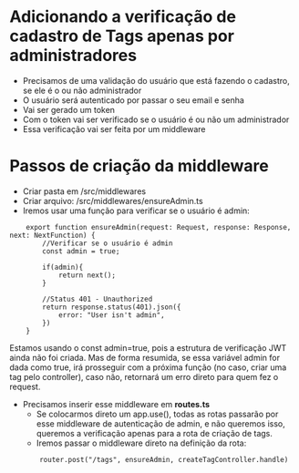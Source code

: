 
# Adicionando a verificação de cadastro de Tags apenas por administradores
-   Precisamos de uma validação do usuário que está fazendo o cadastro, se ele é o ou não administrador
-   O usuário será autenticado por passar o seu email e senha
-   Vai ser gerado um token
-   Com o token vai ser verificado se o usuário é ou não um administrador
-   Essa verificação vai ser feita por um middleware

# Passos de criação da middleware
-   Criar pasta em /src/middlewares
-   Criar arquivo: /src/middlewares/ensureAdmin.ts
-   Iremos usar uma função para verificar se o usuário é admin:
```
    export function ensureAdmin(request: Request, response: Response, next: NextFunction) {
        //Verificar se o usuário é admin
        const admin = true;

        if(admin){
            return next();
        }

        //Status 401 - Unauthorized
        return response.status(401).json({
            error: "User isn't admin",
        })
    }
```
Estamos usando o const admin=true, pois a estrutura de verificação JWT ainda não foi criada. Mas de forma resumida, se essa variável admin for dada como true, irá prosseguir com a próxima função (no caso, criar uma tag pelo controller), caso não, retornará um erro direto para quem fez o request.

-   Precisamos inserir esse middleware em **routes.ts**
    -   Se colocarmos direto um app.use(), todas as rotas passarão por esse middleware de autenticação de admin, e não queremos isso, queremos a verificação apenas para a rota de criação de tags.
    -   Iremos passar o middleware direto na definição da rota:
    ```
        router.post("/tags", ensureAdmin, createTagController.handle)
    ```
